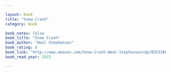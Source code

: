```yaml
---

layout: book
title: "Snow Crash"
category: book

book_notes: false
book_title: "Snow Crash"
book_author: "Neal Stephenson"
book_rating: 8
book_link: "http://www.amazon.com/Snow-Crash-Neal-Stephenson/dp/0553380958/"
book_read_year: 2015

---
```

